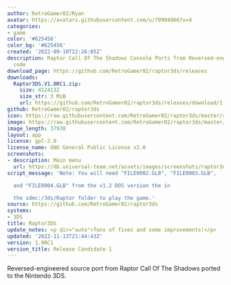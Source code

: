 ```yaml
---
author: RetroGamer02/Ryan
avatar: https://avatars.githubusercontent.com/u/70994866?v=4
categories:
- game
color: '#625456'
color_bg: '#625456'
created: '2022-09-10T22:26:05Z'
description: Raptor Call Of The Shadows Console Ports from Reversed-engineered source
  code
download_page: https://github.com/RetroGamer02/raptor3ds/releases
downloads:
  Raptor3DS.V1.0RC1.zip:
    size: 4124132
    size_str: 3 MiB
    url: https://github.com/RetroGamer02/raptor3ds/releases/download/1.0RC1/Raptor3DS.V1.0RC1.zip
github: RetroGamer02/raptor3ds
icon: https://raw.githubusercontent.com/RetroGamer02/raptor3ds/master/rapicon.png
image: https://raw.githubusercontent.com/RetroGamer02/raptor3ds/master/RapBanner.png
image_length: 37938
layout: app
license: gpl-2.0
license_name: GNU General Public License v2.0
screenshots:
- description: Main menu
  url: https://db.universal-team.net/assets/images/screenshots/raptor3ds/main-menu.png
script_message: 'Note: You will need "FILE0002.GLB", "FILE0003.GLB",

  and "FILE0004.GLB" from the v1.2 DOS version the in

  the sdmc:/3ds/Raptor folder to play the game.'
source: https://github.com/RetroGamer02/raptor3ds
systems:
- 3DS
title: Raptor3DS
update_notes: <p dir="auto">Tons of fixes and some improvements!</p>
updated: '2022-11-13T21:44:43Z'
version: 1.0RC1
version_title: Release Candidate 1
---
```

Reversed-engineered source port from Raptor Call Of The Shadows ported to the Nintendo 3DS.